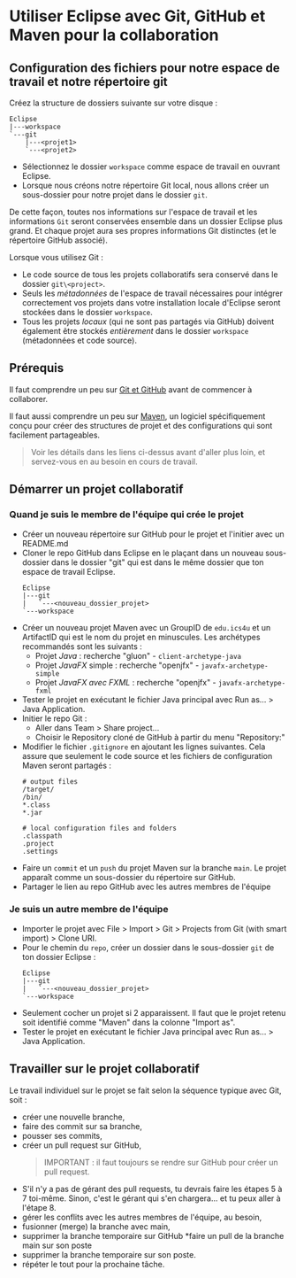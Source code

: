 # Utiliser Eclipse avec Git, GitHub et Maven pour la collaboration

## Configuration des fichiers pour notre espace de travail et notre répertoire git

Créez la structure de dossiers suivante sur votre disque :

    Eclipse
    |---workspace
    `---git
        |---<projet1>
        `---<projet2>

* Sélectionnez le dossier `workspace` comme espace de travail en ouvrant Eclipse.
* Lorsque nous créons notre répertoire Git local, nous allons créer un sous-dossier pour notre projet dans le dossier `git`.

De cette façon, toutes nos informations sur l'espace de travail et les informations `Git` seront conservées ensemble dans un dossier Eclipse plus grand. Et chaque projet aura ses propres informations Git distinctes (et le répertoire GitHub associé).

Lorsque vous utilisez Git :

* Le code source de tous les projets collaboratifs sera conservé dans le dossier `git\<project>`.
* Seuls les *métadonnées* de l'espace de travail nécessaires pour intégrer correctement vos projets dans votre installation locale d'Eclipse seront stockées dans le dossier `workspace`.
* Tous les projets *locaux* (qui ne sont pas partagés via GitHub) doivent également être stockés *entièrement* dans le dossier `workspace` (métadonnées et code source).

## Prérequis

Il faut comprendre un peu sur [Git et GitHub](Git.md) avant de commencer à collaborer.

Il faut aussi comprendre un peu sur [Maven](Maven.md), un logiciel spécifiquement conçu pour créer des structures de projet et des configurations qui sont facilement partageables.

>Voir les détails dans les liens ci-dessus avant d'aller plus loin, et servez-vous en au besoin en cours de travail.

## Démarrer un projet collaboratif

### Quand je suis le membre de l'équipe qui crée le projet

* Créer un nouveau répertoire sur GitHub pour le projet et l'initier avec un README.md
* Cloner le repo GitHub dans Eclipse en le plaçant dans un nouveau sous-dossier dans le dossier "git" qui est dans le même dossier que ton espace de travail Eclipse.
  ```
  Eclipse
  |---git
  |   `---<nouveau_dossier_projet>
  `---workspace
  ```
* Créer un nouveau projet Maven avec un GroupID de `edu.ics4u` et un ArtifactID qui est le nom du projet en minuscules. Les archétypes recommandés sont les suivants :
  * Projet *Java* : recherche "gluon" - `client-archetype-java`
  * Projet *JavaFX* simple : recherche "openjfx" - `javafx-archetype-simple`
  * Projet *JavaFX avec FXML* : recherche "openjfx" - `javafx-archetype-fxml`
* Tester le projet en exécutant le fichier Java principal avec Run as… > Java Application.
* Initier le repo Git :
  * Aller dans Team > Share project...
  * Choisir le Repository cloné de GitHub à partir du menu "Repository:"
* Modifier le fichier `.gitignore` en ajoutant les lignes suivantes. Cela assure que seulement le code source et les fichiers de configuration Maven seront partagés :
  ```
  # output files
  /target/
  /bin/
  *.class
  *.jar
  
  # local configuration files and folders
  .classpath
  .project
  .settings
  ```
* Faire un `commit` et un `push` du projet Maven sur la branche `main`. Le projet apparaît comme un sous-dossier du répertoire sur GitHub.
* Partager le lien au repo GitHub avec les autres membres de l'équipe

### Je suis un autre membre de l'équipe

* Importer le projet avec File > Import > Git > Projects from Git (with smart import) > Clone URI.
* Pour le chemin du `repo`, créer un dossier dans le sous-dossier `git` de ton dossier Eclipse :
    ```
    Eclipse
    |---git
    |   `---<nouveau_dossier_projet>
    `---workspace
    ```
* Seulement cocher un projet si 2 apparaissent. Il faut que le projet retenu soit identifié comme "Maven" dans la colonne "Import as".
* Tester le projet en exécutant le fichier Java principal avec Run as… > Java Application.

## Travailler sur le projet collaboratif
Le travail individuel sur le projet se fait selon la séquence typique avec Git, soit : 
* créer une nouvelle branche, 
* faire des commit sur sa branche, 
* pousser ses commits, 
* créer un pull request sur GitHub, 
    >IMPORTANT : il faut toujours se rendre sur GitHub pour créer un pull request.
* S'il n'y a pas de gérant des pull requests, tu devrais faire les étapes 5 à 7 toi-même. Sinon, c'est le gérant qui s'en chargera… et tu peux aller à l'étape 8. 
* gérer les conflits avec les autres membres de l'équipe, au besoin,
* fusionner (merge) la branche avec main,
* supprimer la branche temporaire sur GitHub
*faire un pull de la branche main sur son poste
* supprimer la branche temporaire sur son poste.
* répéter le tout pour la prochaine tâche.
